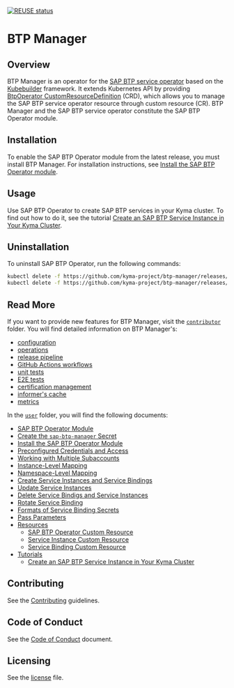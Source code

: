 [![REUSE status](https://api.reuse.software/badge/github.com/kyma-project/btp-manager)](https://api.reuse.software/info/github.com/kyma-project/btp-manager)

# BTP Manager

## Overview

BTP Manager is an operator for the [SAP BTP service operator](https://github.com/SAP/sap-btp-service-operator) based on the [Kubebuilder](https://github.com/kubernetes-sigs/kubebuilder) framework. It extends Kubernetes API by providing [BtpOperator CustomResourceDefinition](/config/crd/bases/operator.kyma-project.io_btpoperators.yaml) (CRD), which allows you to manage the SAP BTP service operator resource through custom resource (CR). BTP Manager and the SAP BTP service operator constitute the SAP BTP Operator module.

## Installation

To enable the SAP BTP Operator module from the latest release, you must install BTP Manager. For installation instructions, see [Install the SAP BTP Operator module](./docs/user/03-05-install-module.md).

## Usage

Use SAP BTP Operator to create SAP BTP services in your Kyma cluster. To find out how to do it, see the tutorial [Create an SAP BTP Service Instance in Your Kyma Cluster](./docs/user/tutorials/04-40-create-service-in-cluster.md).

## Uninstallation

To uninstall SAP BTP Operator, run the following commands:
```sh
kubectl delete -f https://github.com/kyma-project/btp-manager/releases/latest/download/btp-operator-default-cr.yaml
kubectl delete -f https://github.com/kyma-project/btp-manager/releases/latest/download/btp-manager.yaml
```

## Read More

If you want to provide new features for BTP Manager, visit the [`contributor`](./docs/contributor) folder. You will find detailed information on BTP Manager's:

* [configuration](./docs/contributor/01-20-configuration.md)
* [operations](./docs/contributor/02-10-operations.md)
* [release pipeline](./docs/contributor/03-10-release.md)
* [GitHub Actions workflows](./docs/contributor/04-10-workflows.md)
* [unit tests](./docs/contributor/05-10-testing.md)
* [E2E tests](./docs/contributor/05-20-e2e_tests.md)
* [certification management](./docs/contributor/06-10-certs.md)
* [informer's cache](./docs/contributor/07-10-informer-cache.md)
* [metrics](./docs/contributor/08-10-metrics.md)

In the [`user`](./docs/user) folder, you will find the following documents:
* [SAP BTP Operator Module](./docs/user/README.md)
* [Create the `sap-btp-manager` Secret](./docs/user/03-00-create-btp-manager-secret.md)
* [Install the SAP BTP Operator Module](./docs/user/03-05-install-module.md)
* [Preconfigured Credentials and Access](./docs/user/03-10-preconfigured-secret.md)
* [Working with Multiple Subaccounts](./docs//user/03-20-multitenancy.md)
* [Instance-Level Mapping](./docs/user/03-21-instance-level-mapping.md)
* [Namespace-Level Mapping](./docs/user/03-22-namespace-level-mapping.md)
* [Create  Service Instances and Service Bindings](./docs//user/03-30-create-instances-and-bindings.md)
* [Update Service Instances](./docs/user/03-31-update-service-instances.md)
* [Delete Service Bindigs and Service Instances](./docs/user/03-32-delete-bindings-and-instances.md)
* [Rotate Service Binding](./docs//user/03-40-service-binding-rotation.md)
* [Formats of Service Binding Secrets](./docs//user/03-50-formatting-service-binding-secret.md)
* [Pass Parameters](./docs/user/03-60-pass-parameters.md)
* [Resources](./docs/user/resources/README.md)
  * [SAP BTP Operator Custom Resource](./docs/user/resources/02-10-sap-btp-operator-cr.md)
  * [Service Instance Custom Resource](./docs/user/resources/02-20-service-instance-cr.md)
  * [Service Binding Custom Resource](./docs/user/resources/02-30-service-binding-cr.md)
* [Tutorials](./docs/user/tutorials/README.md)
  * [Create an SAP BTP Service Instance in Your Kyma Cluster](./docs/user/tutorials/04-40-create-service-in-cluster.md)

## Contributing
<!--- mandatory section - do not change this! --->

See the [Contributing](CONTRIBUTING.md) guidelines.

## Code of Conduct
<!--- mandatory section - do not change this! --->

See the [Code of Conduct](CODE_OF_CONDUCT.md) document.

## Licensing
<!--- mandatory section - do not change this! --->

See the [license](./LICENSE) file.
